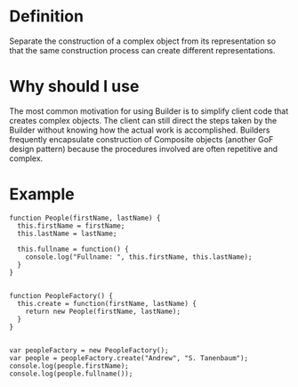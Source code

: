 # Definition
Separate the construction of a complex object from its representation so that the same construction process can create different representations.

# Why should I use

The most common motivation for using Builder is to simplify client code that creates complex objects. The client can still direct the steps taken by the Builder without knowing how the actual work is accomplished. Builders frequently encapsulate construction of Composite objects (another GoF design pattern) because the procedures involved are often repetitive and complex.

# Example

    function People(firstName, lastName) {
      this.firstName = firstName;
      this.lastName = lastName;

      this.fullname = function() {
        console.log("Fullname: ", this.firstName, this.lastName);
      }
    }


    function PeopleFactory() {
      this.create = function(firstName, lastName) {
        return new People(firstName, lastName);
      }
    }


    var peopleFactory = new PeopleFactory();
    var people = peopleFactory.create("Andrew", "S. Tanenbaum");
    console.log(people.firstName);
    console.log(people.fullname());
